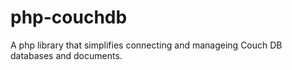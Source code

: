 # php-couchdb
A php library that simplifies connecting and manageing Couch DB databases and documents.

